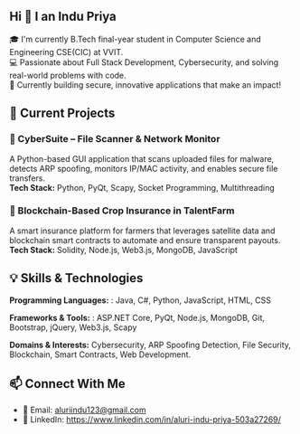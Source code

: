 ## Hi 👋 I an Indu Priya

🎓 I'm currently B.Tech final-year student in Computer Science and Engineering CSE(CIC) at VVIT.  
💻 Passionate about Full Stack Development, Cybersecurity, and solving real-world problems with code.  
🚀 Currently building secure, innovative applications that make an impact!

## 🔭 Current Projects

### 🔐 CyberSuite – File Scanner & Network Monitor  
A Python-based GUI application that scans uploaded files for malware, detects ARP spoofing, monitors IP/MAC activity, and enables secure file transfers.  
**Tech Stack:** Python, PyQt, Scapy, Socket Programming, Multithreading  

### 🌾 Blockchain-Based Crop Insurance in TalentFarm 
A smart insurance platform for farmers that leverages satellite data and blockchain smart contracts to automate and ensure transparent payouts.  
**Tech Stack:** Solidity, Node.js, Web3.js, MongoDB, JavaScript  

## 💡 Skills & Technologies

**Programming Languages:** : Java, C#, Python, JavaScript, HTML, CSS

**Frameworks & Tools:** : ASP.NET Core, PyQt, Node.js, MongoDB, Git, Bootstrap, jQuery, Web3.js, Scapy

**Domains & Interests:** 
Cybersecurity, ARP Spoofing Detection, File Security, Blockchain, Smart Contracts, Web Development.


## 📫 Connect With Me

- 📧 Email: aluriindu123@gmail.com
- 💼 LinkedIn: https://www.linkedin.com/in/aluri-indu-priya-503a27269/
